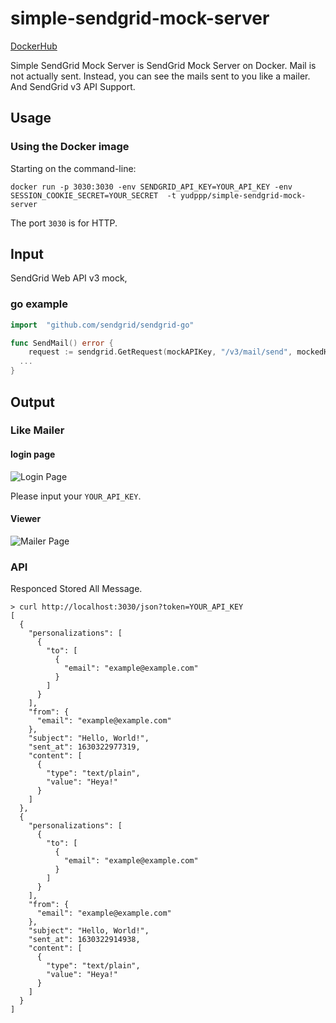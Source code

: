 # simple-sendgrid-mock-server

[DockerHub](https://hub.docker.com/r/yudppp/simple-sendgrid-mock-server)

Simple SendGrid Mock Server is SendGrid Mock Server on Docker.
Mail is not actually sent. Instead, you can see the mails sent to you like a mailer.
And SendGrid v3 API Support.

## Usage

### Using the Docker image

Starting on the command-line:

```
docker run -p 3030:3030 -env SENDGRID_API_KEY=YOUR_API_KEY -env SESSION_COOKIE_SECRET=YOUR_SECRET  -t yudppp/simple-sendgrid-mock-server
```

The port `3030` is for HTTP.

## Input

SendGrid Web API v3 mock,

### go example

```go
import 	"github.com/sendgrid/sendgrid-go"

func SendMail() error {
	request := sendgrid.GetRequest(mockAPIKey, "/v3/mail/send", mockedHost)
  ...
}

```

## Output

### Like Mailer

#### login page

![Login Page](https://github.com/yudppp/simple-sendgrid-mock-server/raw/master/media/login.png)

Please input your `YOUR_API_KEY`.

#### Viewer

![Mailer Page](https://github.com/yudppp/simple-sendgrid-mock-server/raw/master/media/mailer.png)

### API

Responced Stored All Message.

```
> curl http://localhost:3030/json?token=YOUR_API_KEY
[
  {
    "personalizations": [
      {
        "to": [
          {
            "email": "example@example.com"
          }
        ]
      }
    ],
    "from": {
      "email": "example@example.com"
    },
    "subject": "Hello, World!",
    "sent_at": 1630322977319,
    "content": [
      {
        "type": "text/plain",
        "value": "Heya!"
      }
    ]
  },
  {
    "personalizations": [
      {
        "to": [
          {
            "email": "example@example.com"
          }
        ]
      }
    ],
    "from": {
      "email": "example@example.com"
    },
    "subject": "Hello, World!",
    "sent_at": 1630322914938,
    "content": [
      {
        "type": "text/plain",
        "value": "Heya!"
      }
    ]
  }
]
```
